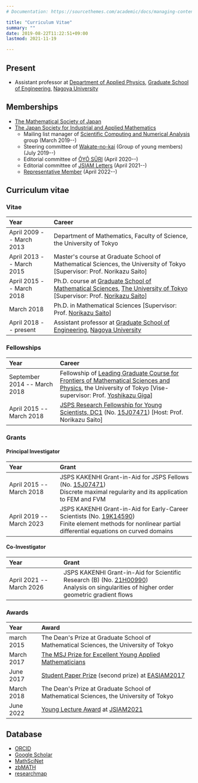 ```yaml
---
# Documentation: https://sourcethemes.com/academic/docs/managing-content/

title: "Curriculum Vitae"
summary: ""
date: 2019-08-22T11:22:51+09:00
lastmod: 2021-11-19

---
```


## Present

- Assistant professor at
[Department of Applied Physics](http://www.ap.pse.nagoya-u.ac.jp/english/),
[Graduate School of Engineering](http://www.engg.nagoya-u.ac.jp/en/),
[Nagoya University](http://en.nagoya-u.ac.jp/)


## Memberships

- [The Mathematical Society of Japan](http://www.mathsoc.jp/en/)
- [The Japan Society for Industrial and Applied Mathematics](http://www2.jsiam.org/en/)
  - Mailing list manager of [Scientific Computing and Numerical Analysis](http://scna.jsiam.org/) group (March 2019--)
  - Steering committee of [Wakate-no-kai](http://wakate.jsiam.org/) (Group of young members) (July 2019--)
  - Editorial committee of [ÔYÔ SÛRI](https://www2.jsiam.org/bjsiam) (April 2020--)
  - Editorial committee of [JSIAM Letters](http://jsiaml.jsiam.org/) (April 2021--)
  - [Representative Member](https://jsiam.org/membership/directors/) (April 2022--)




## Curriculum vitae

### Vitae

|Year|Career|
|:----|:----|
|April 2009 -- March 2013|Department of Mathematics, Faculty of Science, the University of Tokyo|
|April 2013 -- March 2015|Master's course at Graduate School of Mathematical Sciences, the University of Tokyo [Supervisor: Prof. Norikazu Saito]|
|April 2015 -- March 2018|Ph.D. course at [Graduate School of Mathematical Sciences](http://www.ms.u-tokyo.ac.jp/index.html), [The University of Tokyo](http://www.u-tokyo.ac.jp/index.html)  [Supervisor: Prof. [Norikazu Saito](http://www.infsup.jp/saito/index-e.html)]|
|March 2018|Ph.D. in Mathematical Sciences [Supervisor: Prof. [Norikazu Saito](http://www.infsup.jp/saito/index-e.html)]|
|April 2018 -- present|Assistant professor at [Graduate School of Engineering](http://www.engg.nagoya-u.ac.jp/en/), [Nagoya University](http://en.nagoya-u.ac.jp/)|

### Fellowships


|Year|Career|
|:----|:----|
|September 2014 -- March 2018|Fellowship of [Leading Graduate Course for Frontiers of Mathematical Sciences and Physics](http://fmsp.ms.u-tokyo.ac.jp/index_e.html), the University of Tokyo  [Vise-supervisor: Prof. [Yoshikazu Giga](http://www.ms.u-tokyo.ac.jp/~labgiga/)]|
|April 2015 -- March 2018|[JSPS Research Fellowship for Young Scientists, DC1](https://www.jsps.go.jp/english/index.html) (No. [15J07471](https://kaken.nii.ac.jp/en/grant/KAKENHI-PROJECT-15J07471/)) [Host: Prof. Norikazu Saito]|


### Grants

#### Principal Investigator

|Year|Grant|
|:----|:----|
|April 2015 -- March 2018|JSPS KAKENHI Grant-in-Aid for JSPS Fellows (No. [15J07471](https://kaken.nii.ac.jp/en/grant/KAKENHI-PROJECT-15J07471/)) <br> Discrete maximal regularity and its application to FEM and FVM |
|April 2019 -- March 2023|JSPS KAKENHI Grant-in-Aid for Early-Career Scientists (No. [19K14590](https://kaken.nii.ac.jp/en/grant/KAKENHI-PROJECT-19K14590/)) <br> Finite element methods for nonlinear partial differential equations on curved domains |


#### Co-Investigator


|Year|Grant|
|:----|:----|
|April 2021 -- March 2026|JSPS KAKENHI Grant-in-Aid for Scientific Research (B) (No. [21H00990](https://kaken.nii.ac.jp/en/grant/KAKENHI-PROJECT-21H00990/)) <br> Analysis on singularities of higher order geometric gradient flows |

### Awards

|Year|Award|
|:----|:----|
|march 2015|The Dean's Prize at Graduate School of Mathematical Sciences, the University of Tokyo|
|March 2017|[The MSJ Prize for Excellent Young Applied Mathematicians](http://mathsoc.jp/en/publicity/appmath2016-en.html)|
|June 2017|[Student Paper Prize](http://161.64.198.10/EASIAM/prizes.html) (second prize) at [EASIAM2017](http://conference.math.snu.ac.kr/index.php?mid=EASIAM2017)|
|March 2018|The Dean's Prize at Graduate School of Mathematical Sciences, the University of Tokyo|
|June 2022|[Young Lecture Award](https://jsiam.org/award/young_lecture_award/young_lecture_award2021/) at [JSIAM2021](https://annual2021.jsiam.org/)|



## Database

* [ORCID](http://orcid.org/0000-0003-4060-6288)
* [Google Scholar](https://scholar.google.co.jp/citations?user=tNnJyuMAAAAJ)
* [MathSciNet](http://www.ams.org/mathscinet/search/author.html?mrauthid=1179149)
* [zbMATH](https://www.zbmath.org/authors/?q=ai:kemmochi.tomoya)
* [researchmap](https://researchmap.jp/t-kemmochi/?lang=en)